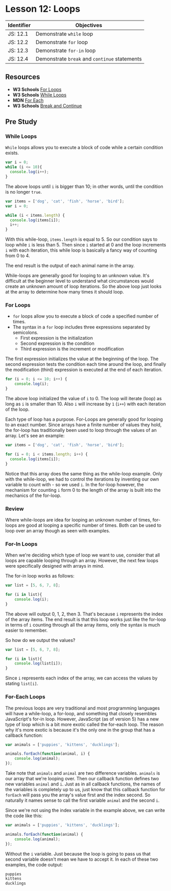 # Lesson 12: Loops

Identifier   | Objectives
-------------|------------
JS: 12.1     | Demonstrate `while` loop
JS: 12.2     | Demonstrate `for` loop
JS: 12.3     | Demonstrate `for-in` loop
JS: 12.4     | Demonstrate `break` and `continue` statements

## Resources

- __W3 Schools__ [For Loops](http://www.w3schools.com/js/js_loop_for.asp)
- __W3 Schools__ [While Loops](http://www.w3schools.com/js/js_loop_while.asp)
- __MDN__ [For Each](https://developer.mozilla.org/en-US/docs/Web/JavaScript/Reference/Global_Objects/Array/forEach)
- __W3 Schools__ [Break and Continue](http://www.w3schools.com/js/js_break.asp)

## Pre Study

### While Loops

`While` loops allows you to execute a block of code while a certain condition exists. 

```js
var i = 0;
while (i <= 10){
  console.log(i++);
}
```

The above loops until `i` is bigger than 10; in other words, until the condition is no longer `true`.

```js
var items = ['dog', 'cat', 'fish', 'horse', 'bird'];
var i = 0;

while (i < items.length) {
  console.log(items[i]);
  i++;
}
```

With this while-loop, `items.length` is equal to 5. So our condition says to loop while `i` is less than 5. Then since `i` started at 0 and the loop increments `i` with each iteration, this while loop is basically a fancy way of counting from 0 to 4.

The end result is the output of each animal name in the array.

While-loops are generally good for looping to an unknown value. It's difficult at the beginner level to understand what circumstances would create an unknown amount of loop iterations. So the above loop just looks at the array to determine how many times it should loop.

### For Loops

- `for` loops allow you to execute a block of code a specified number of times.
- The syntax in a `for` loop includes three expressions separated by semicolons.
  - First expression is the initialization
  - Second expression is the condition
  - Third expression is the increment or modification

The first expression initializes the value at the beginning of the loop. The second expression tests the condition each time around the loop, and finally the modification (third) expression is executed at the end of each iteration.

```js
for (i = 0; i <= 10; i++) {
    console.log(i);
}
```

The above loop initialized the value of `i` to 0. The loop will iterate (loop) as long as `i` is smaller than 10. Also `i` will increase by `1` (`i++`) with each iteration of the loop.

Each type of loop has a purpose. For-Loops are generally good for looping to an exact number. Since arrays have a finite number of values they hold, the for-loop has traditionally been used to loop through the values of an array. Let's see an example: 


```js
var items = ['dog', 'cat', 'fish', 'horse', 'bird'];

for (i = 0; i < items.length; i++) {
  console.log(items[i]);
}
```

Notice that this array does the same thing as the while-loop example. Only with the while-loop, we had to control the iterations by inventing our own variable to count with - so we used `i`. In the for-loop however, the mechanism for counting `i` form 0 to the length of the array is built into the mechanics of the for-loop.

### Review

Where while-loops are idea for looping an unknown number of times, for-loops are good at looping a specific number of times. Both can be used to loop over an array though as seen with examples.


### For-In Loops

When we're deciding which type of loop we want to use, consider that all loops are capable looping through an array. However, the next few loops were specifically designed with arrays in mind.

The for-in loop works as follows:

```js
var list = [5, 6, 7, 8];

for (i in list){
    console.log(i);
}
```

The above will output 0, 1, 2, then 3. That's because `i` represents the index of the array items. The end result is that this loop works just like the for-loop in terms of `i` counting through all the array items, only the syntax is much easier to remember.

So how do we output the values?

```js
var list = [5, 6, 7, 8];

for (i in list){
    console.log(list[i]);
}
```

Since `i` represents each index of the array, we can access the values by stating `list[i]`.

### For-Each Loops

The previous loops are very traditional and most programming languages will have a while-loop, a for-loop, and something that closely resembles JavaScript's for-in loop. However, JavaScript (as of version 5) has a new type of loop which is a bit more exotic called the for-each loop. The reason why it's more exotic is because it's the only one in the group that has a callback function:

```js
var animals = ['puppies', 'kittens', 'ducklings'];

animals.forEach(function(animal, i) {
    console.log(animal);
});
```

Take note that `animals` and `animal` are two difference variables. `animals` is our array that we're looping over. Then our callback function defines two new variables `animal` and `i`. Just as in all callback functions, the names of the variables is completely up to us, just know that this callback function for `forEach` will pass you the array's value first and the index second. So naturally it names sense to call the first variable `animal` and the second `i`.

Since we're not using the index variable in the example above, we can write the code like this:

```js
var animals = ['puppies', 'kittens', 'ducklings'];

animals.forEach(function(animal) {
    console.log(animal);
});
```

Without the `i` variable. Just because the loop is going to pass us that second variable doesn't mean we have to accept it. In each of these two examples, the code output:

```sh
puppies
kittens
ducklings
```